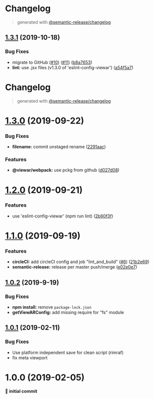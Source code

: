 # Changelog
> generated with [@semantic-release/changelog](https://github.com/semantic-release/changelog)

## [1.3.1](https://github.com/viewar/viewar-boilerplate-react/compare/v1.3.0...v1.3.1) (2019-10-18)


### Bug Fixes

* migrate to GitHub ([#10](https://github.com/viewar/viewar-boilerplate-react/issues/10)) ([#11](https://github.com/viewar/viewar-boilerplate-react/issues/11)) ([b8a7653](https://github.com/viewar/viewar-boilerplate-react/commit/b8a7653936769c76fdb4833745237e79e157ae0a))
* **lint:** use .jsx files (v1.3.0 of 'eslint-config-viewar') ([a54f5a7](https://github.com/viewar/viewar-boilerplate-react/commit/a54f5a71af22eb7e353bb668a4b1dda8a877cb56))

# Changelog

> generated with [@semantic-release/changelog](https://github.com/semantic-release/changelog)

# [1.3.0](https://github.com/viewar/viewar-boilerplate-react/compare/v1.2.0...v1.3.0) (2019-09-22)

### Bug Fixes

- **filename:** commit unstaged rename ([2291aac](https://github.com/viewar/viewar-boilerplate-react/commit/2291aac))

### Features

- **@viewar/webpack:** use pckg from github ([d027d08](https://github.com/viewar/viewar-boilerplate-react/commit/d027d08))

# [1.2.0](https://github.com/viewar/viewar-boilerplate-react/compare/v1.1.0...v1.2.0) (2019-09-21)

### Features

- use 'eslint-config-viewar' (npm run lint) ([2b60f3f](https://github.com/viewar/viewar-boilerplate-react/commit/2b60f3f))

# [1.1.0](https://github.com/viewar/viewar-boilerplate-react/compare/v1.0.2...v1.1.0) (2019-09-19)

### Features

- **circleCI:** add circleCI config and job "lint_and_build" ([#6](https://github.com/viewar/viewar-boilerplate-react/issues/6)) ([21b2e69](https://github.com/viewar/viewar-boilerplate-react/commit/21b2e69))
- **semantic-release:** release per master push/merge ([e02e0e7](https://github.com/viewar/viewar-boilerplate-react/commit/e02e0e7))

## [1.0.2](https://github.com/viewar/viewar-boilerplate-react/compare/v1.0.1...v1.0.2) (2019-9-19)

### Bug Fixes

- **npm install:** remove `package-lock.json`
- **getViewARConfig:** add missing require for "fs" module

## [1.0.1](https://github.com/viewar/viewar-boilerplate-react/compare/v1.0.0...v1.0.1) (2019-02-11)

### Bug Fixes

- Use platform independent save for clean script (rimraf)
- fix meta viewport

# 1.0.0 (2019-02-05)

🎉 **initial commit**
